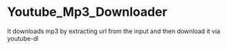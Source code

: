 # Youtube_Mp3_Downloader
It downloads mp3 by extracting url from the input and then download it via youtube-dl
